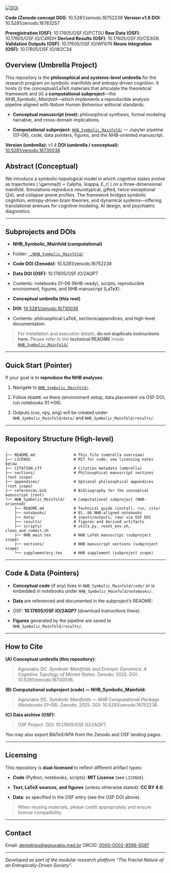 [![DOI](https://zenodo.org/badge/DOI/10.5281/zenodo.16783257.svg)](https://doi.org/10.5281/zenodo.16783257)

**Code (Zenodo concept DOI)**: 10.5281/zenodo.16752238
**Version v1.6 DOI**: 10.5281/zenodo.16783257

**Preregistration (OSF)**: 10.17605/OSF.IO/FCT5U
**Raw Data (OSF)**: 10.17605/OSF.IO/C4RDH
**Derived Results (OSF)**: 10.17605/OSF.IO/CS3GN
**Validation Outputs (OSF)**: 10.17605/OSF.IO/WF67R
**Neuro Integration (OSF)**: 10.17605/OSF.IO/W2C34

## Overview (Umbrella Project)

This repository is the **philosophical and systems-level umbrella** for the research program on symbolic manifolds and entropy-driven cognition.
It hosts (i) the conceptual/LaTeX materials that articulate the theoretical framework and (ii) a **computational subproject**—the *NHB_Symbolic_Mainfold*—which implements a reproducible analysis pipeline aligned with *Nature Human Behaviour* editorial standards.

- **Conceptual manuscript (root):** philosophical synthesis, formal modeling narrative, and cross-domain implications.

- **Computational subproject:** [`NHB_Symbolic_Mainfold/`](./NHB_Symbolic_Mainfold/) — Jupyter pipeline (01–06), code, data pointers, figures, and the NHB-oriented manuscript.

**Version (umbrella):** v1.4
**DOI (umbrella / conceptual):** [10.5281/zenodo.16730036](https://doi.org/10.5281/zenodo.16730036)

## Abstract (Conceptual)

We introduce a symbolic–topological model in which cognitive states evolve as trajectories \( \gamma(t) = (\alpha, \kappa, E_r) \) on a three-dimensional manifold. Simulations reproduce neurotypical, gifted, twice-exceptional (2e), and collapse-prone profiles. The framework bridges symbolic cognition, entropy-driven brain theories, and dynamical systems—offering translational avenues for cognitive modeling, AI design, and psychiatric diagnostics.

---

## Subprojects and DOIs

- **NHB_Symbolic_Mainfold (computational)**

- Folder: [`./NHB_Symbolic_Mainfold/`](./NHB_Symbolic_Mainfold/)

- **Code DOI (Zenodo):** 10.5281/zenodo.16752238

- **Data DOI (OSF):** 10.17605/OSF.IO/2AQP7

- Contents: notebooks 01–06 (NHB-ready), scripts, reproducible environment, figures, and NHB manuscript (LaTeX).

- **Conceptual umbrella (this root)**

- **DOI:** [10.5281/zenodo.16730036](https://doi.org/10.5281/zenodo.16730036)

- Contents: philosophical LaTeX, sections/appendices, and high-level documentation.

> For installation and execution details, **do not duplicate instructions here**.
> Please refer to the **technical README** inside [`NHB_Symbolic_Mainfold/`](./NHB_Symbolic_Mainfold/).

---

## Quick Start (Pointer)

If your goal is to **reproduce the NHB analyses**:

1. Navigate to [`NHB_Symbolic_Mainfold/`](./NHB_Symbolic_Mainfold/).

2. Follow `README.md` there (environment setup, data placement via OSF DOI, run notebooks 01→06).

3. Outputs (csv, npy, png) will be created under `NHB_Symbolic_Mainfold/data/` and `NHB_Symbolic_Mainfold/results/`.

---

## Repository Structure (High-level)

```text
.
├── README.md                 # This file (umbrella overview)
├── LICENSE                   # MIT for code; see licensing notes below
├── CITATION.cff              # Citation metadata (umbrella)
├── sections/                 # Philosophical manuscript sections (root scope)
├── appendices/               # Optional philosophical appendices (root scope)
├── references.bib            # Bibliography for the conceptual manuscript (root)
└── NHB_Symbolic_Mainfold/    # Computational subproject (NHB-oriented)
    ├── README.md             # Technical guide (install, run, cite)
    ├── notebooks/            # 01..06 NHB-aligned notebooks
    ├── data/                 # inputs/outputs; raw/ via OSF DOI
    ├── results/              # figures and derived artifacts
    ├── scripts/              # utils.py, reset_env.sh, clean_and_commit.sh
    ├── NHB_main.tex          # NHB LaTeX manuscript (subproject scope)
    ├── sections/             # NHB manuscript sections (subproject scope)
    └── supplementary.tex     # NHB supplement (subproject scope)
```

---

## Code & Data (Pointers)

- **Conceptual code** (if any) lives in `NHB_Symbolic_Mainfold/code/` or is embedded in notebooks under `NHB_Symbolic_Mainfold/notebooks/`.

- **Data** are referenced and documented in the subproject’s README:

- OSF: **10.17605/OSF.IO/2AQP7** (download instructions there).

- **Figures** generated by the pipeline are saved to `NHB_Symbolic_Mainfold/results/`.

---

## How to Cite

**(A) Conceptual umbrella (this repository):**
> Agourakis DC. *Symbolic Manifolds and Entropic Dynamics: A Cognitive Topology of Mental States*. Zenodo; 2025. DOI: 10.5281/zenodo.16730036.

**(B) Computational subproject (code) — NHB_Symbolic_Mainfold:**
> Agourakis DC. *Symbolic Manifolds — NHB Computational Package (Notebooks 01–06)*. Zenodo; 2025. DOI: 10.5281/zenodo.16752238.

**(C) Data archive (OSF):**
> OSF Project. DOI: 10.17605/OSF.IO/2AQP7.

You may also export BibTeX/APA from the Zenodo and OSF landing pages.

---

## Licensing

This repository is **dual-licensed** to reflect different artifact types:

- **Code** (Python, notebooks, scripts): **MIT License** (see `LICENSE`).

- **Text, LaTeX sources, and figures** (unless otherwise stated): **CC BY 4.0**.

- **Data**: as specified in the OSF entry (see the OSF DOI above).

> When reusing materials, please credit appropriately and ensure license compatibility.

---

## Contact

Email: [demetrios@agourakis.med.br](mailto:demetrios@agourakis.med.br)
ORCID: [0000-0002-8596-5097](https://orcid.org/0000-0002-8596-5097)

---
*Developed as part of the modular research platform “The Fractal Nature of an Entropically-Driven Society”.*
